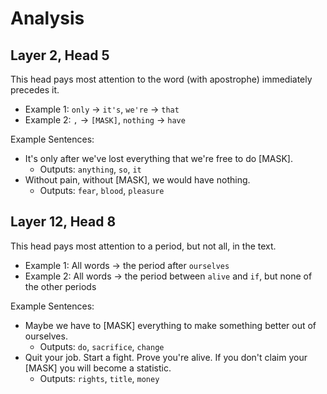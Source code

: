 # Analysis

## Layer 2, Head 5

This head pays most attention to the word (with apostrophe) immediately precedes it.
- Example 1: `only` → `it's`, `we're` → `that`
- Example 2: `,` → `[MASK]`, `nothing` → `have`

Example Sentences:
- It's only after we've lost everything that we're free to do [MASK].
  - Outputs: `anything`, `so`, `it`
- Without pain, without [MASK], we would have nothing.
  - Outputs: `fear`, `blood`, `pleasure`

## Layer 12, Head 8

This head pays most attention to a period, but not all, in the text.
- Example 1: All words → the period after `ourselves`
- Example 2: All words → the period between `alive` and `if`, but none of the other periods

Example Sentences:
- Maybe we have to [MASK] everything to make something better out of ourselves.
  - Outputs: `do`, `sacrifice`, `change`
- Quit your job. Start a fight. Prove you're alive. If you don't claim your [MASK] you will become a statistic.
  - Outputs: `rights`, `title`, `money`

